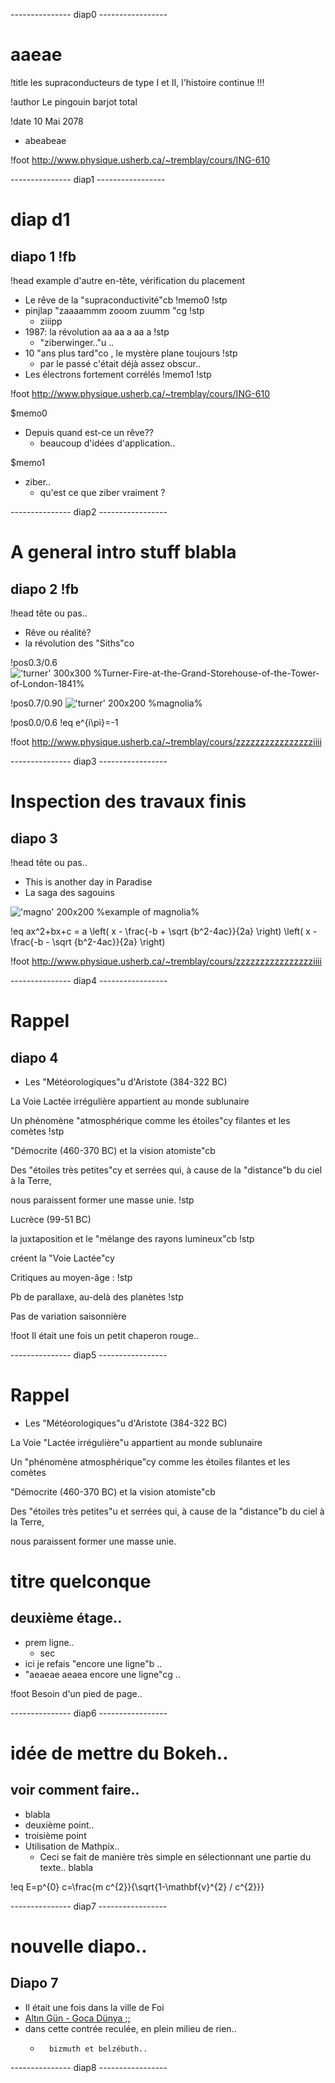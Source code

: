
 --------------- diap0 ----------------- 

 
# aaeae

!title les supraconducteurs de type I et II, l'histoire continue !!!

!author Le pingouin barjot total

!date 10 Mai 2078

* abeabeae


!foot http://www.physique.usherb.ca/~tremblay/cours/ING-610


 --------------- diap1 ----------------- 

 # diap d1

## diapo 1 !fb

!head example d'autre en-tête, vérification du placement

* Le rêve de la "supraconductivité"cb !memo0 !stp
* pinjlap "zaaaammm zooom zuumm "cg !stp
    * ziiipp
* 1987: la révolution aa  aa a aa a !stp
    * "ziberwinger.."u ..
* 10 "ans plus tard"co , le mystère plane toujours !stp
	* par le passé c'était déjà assez obscur..
* Les électrons fortement corrélés !memo1 !stp



!foot http://www.physique.usherb.ca/~tremblay/cours/ING-610

$memo0

* Depuis quand est-ce un rêve??
    * beaucoup d'idées d'application..

$memo1

* ziber..
    * qu'est ce que ziber vraiment ?


 --------------- diap2 ----------------- 

 
# A general intro stuff blabla

## diapo 2 !fb

!head tête ou pas..

* Rêve ou réalité?
* la révolution des "Siths"co

!pos0.3/0.6
!['turner' 300x300 %Turner-Fire-at-the-Grand-Storehouse-of-the-Tower-of-London-1841%](Turner-Fire-at-the-Grand-Storehouse-of-the-Tower-of-London-1841.jpg)

!pos0.7/0.90
!['turner' 200x200 %magnolia%](magnolia.jpg)

!pos0.0/0.6
!eq e^{i\pi}=-1



!foot http://www.physique.usherb.ca/~tremblay/cours/zzzzzzzzzzzzzzzziiii


 --------------- diap3 ----------------- 

 
# Inspection des travaux finis

## diapo 3

!head tête ou pas..

* This is another day in Paradise
* La saga des sagouins 

!['magno' 200x200 %example of magnolia%](magnolia.jpg)

!eq ax^2+bx+c =
a
\left( x - \frac{-b + \sqrt {b^2-4ac}}{2a} \right)
\left( x - \frac{-b - \sqrt {b^2-4ac}}{2a} \right)



!foot http://www.physique.usherb.ca/~tremblay/cours/zzzzzzzzzzzzzzzziiii


 --------------- diap4 ----------------- 

 # Rappel

## diapo 4

* Les "Météorologiques"u d'Aristote (384-322 BC)

La Voie Lactée irrégulière appartient au monde sublunaire

Un phénomène "atmosphérique comme les étoiles"cy filantes et les comètes !stp

"Démocrite (460-370 BC) et la vision atomiste"cb

Des "étoiles très petites"cy et serrées qui, à cause de la "distance"b du ciel à la Terre,

nous paraissent former une masse unie. !stp


Lucrèce (99-51 BC)

la juxtaposition et le "mélange des rayons lumineux"cb  !stp

créent la "Voie Lactée"cy 

Critiques au moyen-âge : !stp

Pb de parallaxe, au-delà des planètes !stp

Pas de variation saisonnière



!foot Il était une fois un petit chaperon rouge.. 


 --------------- diap5 ----------------- 

 # Rappel

* Les "Météorologiques"u d'Aristote (384-322 BC)

La Voie "Lactée irrégulière"u appartient au monde sublunaire

Un "phénomène atmosphérique"cy comme les étoiles filantes et les comètes

"Démocrite (460-370 BC) et la vision atomiste"cb 

Des "étoiles très petites"u et serrées qui, à cause de la "distance"b du ciel à la Terre,

nous paraissent former une masse unie.

# titre quelconque

## deuxième étage..

* prem ligne..
	* sec
* ici je refais "encore une ligne"b .. 
* "aeaeae aeaea  encore une ligne"cg ..  

!foot Besoin d'un pied de page.. 


 --------------- diap6 ----------------- 

  # idée de mettre du Bokeh..

 ## voir comment faire..

* blabla
* deuxième point.. 
* troisième point
* Utilisation de Mathpix.. 
	* Ceci se fait de manière très simple en sélectionnant une partie du texte.. blabla

!eq E=p^{0} c=\frac{m c^{2}}{\sqrt{1-\mathbf{v}^{2} / c^{2}}}




 --------------- diap7 ----------------- 

  # nouvelle diapo..

 ## Diapo 7

 * Il était une fois dans la ville de Foi
 * [Altın Gün - Goca Dünya ;;](https://www.youtube.com/watch?v=WXTIJzPg1H4)
 * dans cette contrée reculée, en plein milieu de rien.. 
 	* ```
    	bizmuth et belzébuth.. 
        ```


 --------------- diap8 ----------------- 

  
